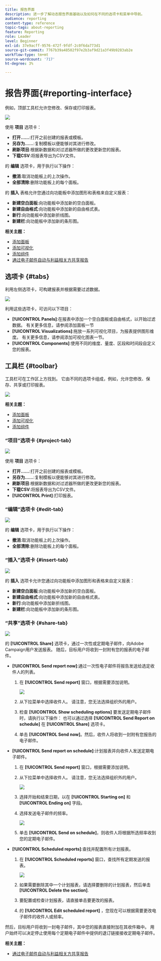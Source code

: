 ```yaml
---
title: 报告界面
description: 进一步了解动态报告界面基础以及如何在不同的选项卡和菜单中导航。
audience: reporting
content-type: reference
topic-tags: about-reporting
feature: Reporting
role: Leader
level: Beginner
exl-id: 37e9acff-9576-472f-9fdf-2c0f6da773d1
source-git-commit: 7767b39a48502f97e2b3af9d21a3f49b9283ab2e
workflow-type: tm+mt
source-wordcount: '717'
ht-degree: 3%

---
```


# 报告界面{#reporting-interface}

例如，顶部工具栏允许您修改、保存或打印报表。

![](assets/dynamic_report_toolbar.png)

使用 **项目** 选项卡：

* **打开……**:打开之前创建的报表或模板。
* **另存为……**:复制模板以便能够对其进行修改。
* **刷新项目**:根据新数据和对过滤器所做的更改更新您的报表。
* **下载CSV**:将报表导出为CSV文件。

的 **编辑** 选项卡，用于执行以下操作：

* **撤消**:取消功能板上的上次操作。
* **全部清除**:删除功能板上的每个面板。

的 **插入** 表格允许您通过向功能板中添加图形和表格来自定义报表：

* **新建空白面板**:向功能板中添加新的空白面板。
* **新建自由格式**:向功能板中添加新的自由格式表。
* **新行**:向功能板中添加新折线图。
* **新建栏**:向功能板中添加新的条形图。

**相关主题：**

* [添加面板](../../reporting/using/adding-panels.md)
* [添加可视化](../../reporting/using/adding-visualizations.md)
* [添加组件](../../reporting/using/adding-components.md)
* [通过电子邮件自动与利益相关方共享报告](https://helpx.adobe.com/campaign/kb/simplify-campaign-management.html#Reportandshareinsightswithallstakeholders)

## 选项卡 {#tabs}

利用左侧选项卡，可构建报表并根据需要过滤数据。

![](assets/dynamic_report_interface.png)

利用这些选项卡，可访问以下项目：

* **[!UICONTROL Panels]**:在报表中添加一个空白面板或自由格式，以开始过滤数据。 有关更多信息，请参阅添加面板一节
* **[!UICONTROL Visualizations]**:拖放一系列可视化项目，为报表提供图形维度。 有关更多信息，请参阅添加可视化图表一节。
* **[!UICONTROL Components]**:使用不同的维度、量度、区段和时间段自定义您的报表。

## 工具栏 {#toolbar}

工具栏可在工作区上方找到。 它由不同的选项卡组成，例如，允许您修改、保存、共享或打印报表。

![](assets/dynamic_report_toolbar.png)

**相关主题：**

* [添加面板](../../reporting/using/adding-panels.md)
* [添加可视化](../../reporting/using/adding-visualizations.md)
* [添加组件](../../reporting/using/adding-components.md)

### “项目”选项卡 {#project-tab}

![](assets/tab_project.png)

使用 **项目** 选项卡：

* **打开……**:打开之前创建的报表或模板。
* **另存为……**:复制模板以便能够对其进行修改。
* **刷新项目**:根据新数据和对过滤器所做的更改更新您的报表。
* **下载CSV**:将报表导出为CSV文件。
* **[!UICONTROL Print]**:打印报表。

### “编辑”选项卡 {#edit-tab}

![](assets/tab_edit.png)

的 **编辑** 选项卡，用于执行以下操作：

* **撤消**:取消功能板上的上次操作。
* **全部清除**:删除功能板上的每个面板。

### “插入”选项卡 {#insert-tab}

![](assets/tab_insert.png)

的 **插入** 选项卡允许您通过向功能板中添加图形和表格来自定义报表：

* **新建空白面板**:向功能板中添加新的空白面板。
* **新建自由格式**:向功能板中添加新的自由格式表。
* **新行**:向功能板中添加新折线图。
* **新建栏**:向功能板中添加新的条形图。

### “共享”选项卡 {#share-tab}

![](assets/tab_share_1.png)

的 **[!UICONTROL Share]** 选项卡，通过一次性或定期电子邮件，向Adobe Campaign用户发送报表。 随后，目标用户将收到一封附有您的报表的电子邮件。

* **[!UICONTROL Send report now]**:通过一次性电子邮件将报告发送给选定收件人的列表。

   1. 在 **[!UICONTROL Send report]** 窗口，根据需要添加说明。

      ![](assets/tab_share_4.png)

   1. 从下拉菜单中选择收件人。 请注意，您无法选择组织外的用户。
   1. 检查 **[!UICONTROL Show scheduling options]** 要发送定期电子邮件时，请执行以下操作： 也可以通过选择 **[!UICONTROL Send Report on schedule]** 在 **[!UICONTROL Share]** 选项卡。
   1. 单击 **[!UICONTROL Send now]**。然后，收件人将收到一封附有您报告的电子邮件。

* **[!UICONTROL Send report on schedule]**:计划报表并向收件人发送定期电子邮件。

   1. 在 **[!UICONTROL Send report]** 窗口，根据需要添加说明。
   1. 从下拉菜单中选择收件人。 请注意，您无法选择组织外的用户。

      ![](assets/tab_share_5.png)

   1. 选择开始和结束日期，以在 **[!UICONTROL Starting on]** 和 **[!UICONTROL Ending on]** 字段。
   1. 选择发送电子邮件的频率。

      ![](assets/tab_share_2.png)

   1. 单击 **[!UICONTROL Send on schedule]**，则收件人将根据所选频率收到您的定期电子邮件。

* **[!UICONTROL Scheduled reports]**:查找并配置所有计划报表。

   1. 在 **[!UICONTROL Scheduled reports]** 窗口，查找所有定期发送的报表。

      ![](assets/tab_share_3.png)

   1. 如果需要删除其中一个计划报表，请选择要删除的计划报表，然后单击 **[!UICONTROL Delete the section]**.
   1. 要配置或检查计划报表，请直接单击要更改的报表。
   1. 的 **[!UICONTROL Edit scheduled report]** ，您现在可以根据需要更改电子邮件的收件人或频率。

然后，目标用户将收到一封电子邮件，其中您的报表直接附加在其收件箱中。 用户始终可以决定停止使用每个定期电子邮件中提供的退订链接接收定期电子邮件。

**相关主题：**

* [通过电子邮件自动与利益相关方共享报告](https://helpx.adobe.com/campaign/kb/simplify-campaign-management.html#Reportandshareinsightswithallstakeholders)

